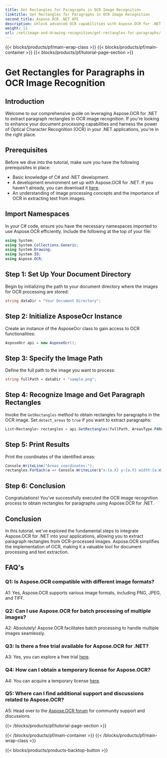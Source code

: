 ```yaml
---
title: Get Rectangles for Paragraphs in OCR Image Recognition
linktitle: Get Rectangles for Paragraphs in OCR Image Recognition
second_title: Aspose.OCR .NET API
description: Unlock advanced OCR capabilities with Aspose.OCR for .NET. Extract paragraph rectangles effortlessly.
weight: 11
url: /net/image-and-drawing-recognition/get-rectangles-for-paragraphs/
---
```


{{< blocks/products/pf/main-wrap-class >}}
{{< blocks/products/pf/main-container >}}
{{< blocks/products/pf/tutorial-page-section >}}

# Get Rectangles for Paragraphs in OCR Image Recognition

## Introduction

Welcome to our comprehensive guide on leveraging Aspose.OCR for .NET to extract paragraph rectangles in OCR image recognition. If you're looking to enhance your document processing capabilities and harness the power of Optical Character Recognition (OCR) in your .NET applications, you're in the right place.

## Prerequisites

Before we dive into the tutorial, make sure you have the following prerequisites in place:

- Basic knowledge of C# and .NET development.
- A development environment set up with Aspose.OCR for .NET. If you haven't already, you can download it [here](https://releases.aspose.com/ocr/net/).
- An understanding of image processing concepts and the importance of OCR in extracting text from images.

## Import Namespaces

In your C# code, ensure you have the necessary namespaces imported to use Aspose.OCR efficiently. Include the following at the top of your file:

```csharp
using System;
using System.Collections.Generic;
using System.Drawing;
using System.IO;
using Aspose.OCR;
```

## Step 1: Set Up Your Document Directory

Begin by initializing the path to your document directory where the images for OCR processing are stored:

```csharp
string dataDir = "Your Document Directory";
```

## Step 2: Initialize AsposeOcr Instance

Create an instance of the AsposeOcr class to gain access to OCR functionalities:

```csharp
AsposeOcr api = new AsposeOcr();
```

## Step 3: Specify the Image Path

Define the full path to the image you want to process:

```csharp
string fullPath = dataDir + "sample.png";
```

## Step 4: Recognize Image and Get Paragraph Rectangles

Invoke the `GetRectangles` method to obtain rectangles for paragraphs in the OCR image. Set `detect_areas` to `true` if you want to extract paragraphs:

```csharp
List<Rectangle> rectangles = api.GetRectangles(fullPath, AreasType.PARAGRAPHS, true);
```

## Step 5: Print Results

Print the coordinates of the identified areas:

```csharp
Console.WriteLine("Areas coordinates:");
rectangles.ForEach(a => Console.WriteLine($"x:{a.X} y:{a.Y} width:{a.Width} height:{a.Height}"));
```

## Step 6: Conclusion

Congratulations! You've successfully executed the OCR image recognition process to obtain rectangles for paragraphs using Aspose.OCR for .NET.

## Conclusion

In this tutorial, we've explored the fundamental steps to integrate Aspose.OCR for .NET into your applications, allowing you to extract paragraph rectangles from OCR-processed images. Aspose.OCR simplifies the implementation of OCR, making it a valuable tool for document processing and text extraction.

## FAQ's

### Q1: Is Aspose.OCR compatible with different image formats?

A1: Yes, Aspose.OCR supports various image formats, including PNG, JPEG, and TIFF.

### Q2: Can I use Aspose.OCR for batch processing of multiple images?

A2: Absolutely! Aspose.OCR facilitates batch processing to handle multiple images seamlessly.

### Q3: Is there a free trial available for Aspose.OCR for .NET?

A3: Yes, you can explore a free trial [here](https://releases.aspose.com/).

### Q4: How can I obtain a temporary license for Aspose.OCR?

A4: You can acquire a temporary license [here](https://purchase.aspose.com/temporary-license/).

### Q5: Where can I find additional support and discussions related to Aspose.OCR?

A5: Head over to the [Aspose.OCR forum](https://forum.aspose.com/c/ocr/16) for community support and discussions.

{{< /blocks/products/pf/tutorial-page-section >}}

{{< /blocks/products/pf/main-container >}}
{{< /blocks/products/pf/main-wrap-class >}}

{{< blocks/products/products-backtop-button >}}
